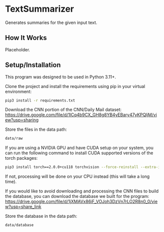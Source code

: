 # TextSummarizer
Generates summaries for the given input text.

## How It Works
Placeholder.

## Setup/Installation
This program was designed to be used in Python 3.11+.

Clone the project and install the requirements using pip in your virtual environment:

```bash
pip3 install -r requirements.txt
```

Download the CNN portion of the CNN/Daily Mail dataset:  
https://drive.google.com/file/d/1lCq4b9CX_GH8g8YB4yEBary47yKPQljM/view?usp=sharing

Store the files in the data path:
```bash
data/raw
```

If you are using a NVIDIA GPU and have CUDA setup on your system, you can run the following command to install CUDA supported versions of the torch packages:
```bash
pip3 install torch==2.0.0+cu118 torchvision --force-reinstall --extra-index-url https://download.pytorch.org/whl/cu118
````

If not, processing will be done on your CPU instead (this will take a long time).

If you would like to avoid downloading and processing the CNN files to build the database, you can download the database we built for the program:  
https://drive.google.com/file/d/1jXMAVx86iF_VOJoh3DzVn7rLO2R8n0_0/view?usp=share_link

Store the database in the data path:
```bash
data/database
```
